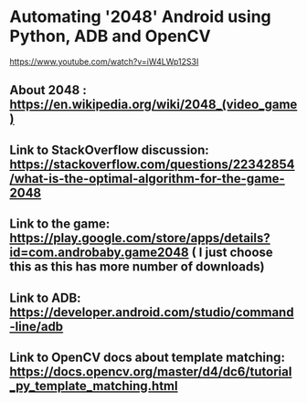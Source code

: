 # Automating '2048' Android using Python, ADB and OpenCV

https://www.youtube.com/watch?v=iW4LWp12S3I


## About 2048 : https://en.wikipedia.org/wiki/2048_(video_game)

## Link to StackOverflow discussion:  https://stackoverflow.com/questions/22342854/what-is-the-optimal-algorithm-for-the-game-2048

## Link to the game: https://play.google.com/store/apps/details?id=com.androbaby.game2048   ( I just choose this as this has more number of downloads)

## Link to ADB: https://developer.android.com/studio/command-line/adb

## Link to OpenCV docs about template matching:  https://docs.opencv.org/master/d4/dc6/tutorial_py_template_matching.html
